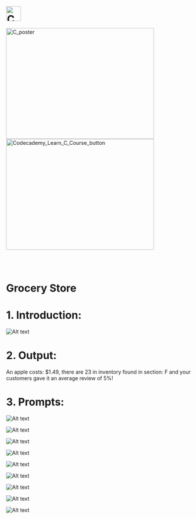 # <img src="https://github.com/phuongtrieu97coder/Readme_Content_Structure/assets/82598726/9eb1b72c-1de1-4949-80bc-70c12d483ece" alt="C" width="40px" height="40px">



<img src="https://github.com/phuongtrieu97coder/C_projects/assets/82598726/c276198a-1475-4fd7-93dc-92280934114c" alt="C_poster" width="400px" height="300px"> <a type="button" title="Codecademy_Learn_C_Course_button" href="https://www.codecademy.com/paths/c/tracks/c-basics-sp/modules/variables-c-sp/projects/grocery-store-c-variables" target="_blank" data-CodecademyLearnCCourseButt="CodecademyLearnCCourseButt_data"><img src="https://user-images.githubusercontent.com/82598726/175697552-f960b057-9e97-4c3e-a3e2-f2b5f7876de9.png" alt="Codecademy_Learn_C_Course_button" width="400px" height="300px"></a>


<br><br>


# Grocery Store

# 1. Introduction:

![Alt text](image.png)

# 2. Output:
An apple costs: $1.49, there are 23 in inventory found in section: F and your customers gave it an average review of 5%!
# 3. Prompts:

![Alt text](image-1.png)

![Alt text](image-2.png)

![Alt text](image-3.png)

![Alt text](image-4.png)

![Alt text](image-5.png)

![Alt text](image-6.png)

![Alt text](image-7.png)

![Alt text](image-8.png)

![Alt text](image-9.png)



